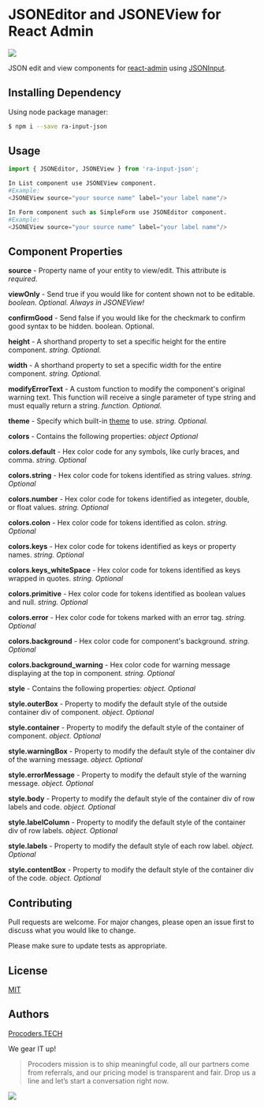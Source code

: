 # JSONEditor and JSONEView for React Admin

[![](https://www.procoders.tech/art/pro-powered.png)](http://procoders.tech/)


JSON edit and view components for [react-admin](https://github.com/marmelab/react-admin) using [JSONInput](https://github.com/AndrewRedican/react-json-editor-ajrm).


## Installing Dependency

Using node package manager:

```bash
$ npm i --save ra-input-json
```

## Usage

```python
import { JSONEditor, JSONEView } from 'ra-input-json';

In List component use JSONEView component.
#Example:
<JSONEView source="your source name" label="your label name"/>

In Form component such as SimpleForm use JSONEditor component.
#Example:
<JSONEView source="your source name" label="your label name"/>
```
## Component Properties

**source** -  Property name of your entity to view/edit. This attribute is *required*.

**viewOnly** - Send true if you would like for content shown not to be editable. *boolean. Optional. Always in JSONEView!*

**confirmGood** - 	Send false if you would like for the checkmark to confirm good syntax to be hidden. boolean. Optional.

**height** - A shorthand property to set a specific height for the entire component. *string. Optional.*

**width** - A shorthand property to set a specific width for the entire component. *string. Optional.*

**modifyErrorText** - A custom function to modify the component's original warning text. This function will receive a single parameter of type string and must equally return a string. *function. Optional.*

**theme** - Specify which built-in [theme](https://github.com/AndrewRedican/react-json-editor-ajrm/wiki/Built-In-Themes) to use. *string. Optional.*

**colors** - Contains the following properties: *object	Optional*

**colors.default** - Hex color code for any symbols, like curly braces, and comma. *string. Optional*

**colors.string** - Hex color code for tokens identified as string values. *string. Optional*

**colors.number** - Hex color code for tokens identified as integeter, double, or float values. *string. Optional*

**colors.colon** - Hex color code for tokens identified as colon. *string. Optional*

**colors.keys** - Hex color code for tokens identified as keys or property names. *string. Optional*

**colors.keys_whiteSpace** - Hex color code for tokens identified as keys wrapped in quotes. *string. Optional*

**colors.primitive** - Hex color code for tokens identified as boolean values and null. *string. Optional*

**colors.error** - Hex color code for tokens marked with an error tag. *string. Optional*

**colors.background** - Hex color code for component's background. *string. Optional*

**colors.background_warning** - Hex color code for warning message displaying at the top in component. *string. Optional*

**style** - Contains the following properties: *object.	Optional*

**style.outerBox** - Property to modify the default style of the outside container div of component. *object. Optional*

**style.container** - Property to modify the default style of the container of component. *object. Optional*

**style.warningBox** - Property to modify the default style of the container div of the warning message. *object. Optional*

**style.errorMessage** - Property to modify the default style of the warning message. *object. Optional*

**style.body** - Property to modify the default style of the container div of row labels and code. *object. Optional*

**style.labelColumn** - Property to modify the default style of the container div of row labels. *object. Optional*

**style.labels** - Property to modify the default style of each row label. *object. Optional*

**style.contentBox** - Property to modify the default style of the container div of the code. *object. Optional*


## Contributing
Pull requests are welcome. For major changes, please open an issue first to discuss what you would like to change.

Please make sure to update tests as appropriate.

## License
[MIT](https://choosealicense.com/licenses/mit/)

## Authors

[Procoders.TECH](https://procoders.tech)

We gear IT up!

> Procoders mission is to ship meaningful code, all our partners come from referrals, and our pricing model is transparent and fair. Drop us a line and let’s start a conversation right now. 

[![](https://www.procoders.tech/art/pro-powered.png)](http://procoders.tech/)

